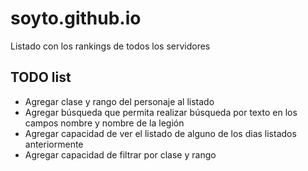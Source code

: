 # soyto.github.io

Listado con los rankings de todos los servidores

## TODO list

- Agregar clase y rango del personaje al listado
- Agregar búsqueda que permita realizar búsqueda por texto en los campos nombre y nombre de la legión
- Agregar capacidad de ver el listado de alguno de los dias listados anteriormente
- Agregar capacidad de filtrar por clase y rango
